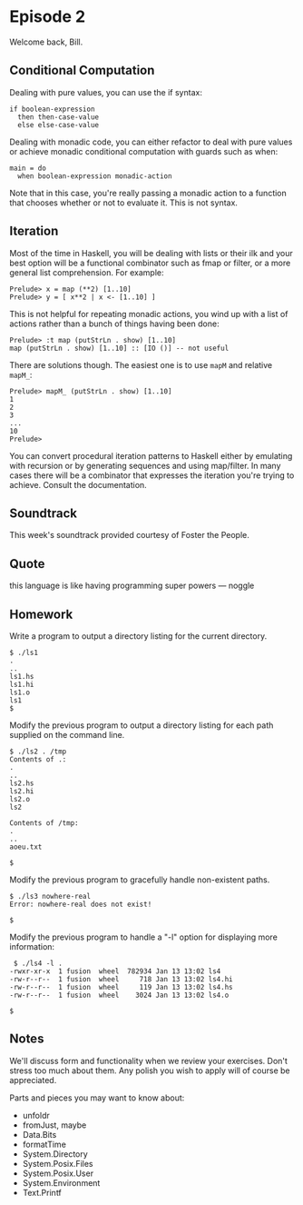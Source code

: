 Episode 2
=========

Welcome back, Bill.

Conditional Computation
-----------------------

Dealing with pure values, you can use the if syntax:

    if boolean-expression
      then then-case-value
      else else-case-value

Dealing with monadic code, you can either refactor to deal with pure values or achieve monadic conditional computation with guards such as when:

    main = do
      when boolean-expression monadic-action

Note that in this case, you're really passing a monadic action to a function that chooses whether or not to evaluate it. This is not syntax.

Iteration
---------

Most of the time in Haskell, you will be dealing with lists or their ilk and your best option will be a functional combinator such as fmap or filter, or a more general list comprehension. For example:

    Prelude> x = map (**2) [1..10]
    Prelude> y = [ x**2 | x <- [1..10] ]

This is not helpful for repeating monadic actions, you wind up with a list of actions rather than a bunch of things having been done:

    Prelude> :t map (putStrLn . show) [1..10]
    map (putStrLn . show) [1..10] :: [IO ()] -- not useful

There are solutions though. The easiest one is to use `mapM` and relative `mapM_`:

    Prelude> mapM_ (putStrLn . show) [1..10]
    1
    2
    3
    ...
    10
    Prelude>

You can convert procedural iteration patterns to Haskell either by emulating with recursion or by generating sequences and using map/filter. In many cases there will be a combinator that expresses the iteration you're trying to achieve. Consult the documentation.

Soundtrack
----------
This week's soundtrack provided courtesy of Foster the People.

Quote
-----
this language is like having programming super powers
— noggle

Homework
--------
Write a program to output a directory listing for the current directory.

    $ ./ls1
    .
    ..
    ls1.hs
    ls1.hi
    ls1.o
    ls1
    $ 

Modify the previous program to output a directory listing for each path supplied on the command line.

    $ ./ls2 . /tmp
    Contents of .:
    .
    ..
    ls2.hs
    ls2.hi
    ls2.o
    ls2
    
    Contents of /tmp:
    .
    ..
    aoeu.txt
    
    $ 

Modify the previous program to gracefully handle non-existent paths.

    $ ./ls3 nowhere-real
    Error: nowhere-real does not exist!
    
    $ 

Modify the previous program to handle a "-l" option for displaying more information:

     $ ./ls4 -l .
    -rwxr-xr-x  1 fusion  wheel  782934 Jan 13 13:02 ls4
    -rw-r--r--  1 fusion  wheel     718 Jan 13 13:02 ls4.hi
    -rw-r--r--  1 fusion  wheel     119 Jan 13 13:02 ls4.hs
    -rw-r--r--  1 fusion  wheel    3024 Jan 13 13:02 ls4.o
    
    $ 

Notes
-----
We'll discuss form and functionality when we review your exercises. Don't stress too much about them. Any polish you wish to apply will of course be appreciated.

Parts and pieces you may want to know about:

* unfoldr
* fromJust, maybe
* Data.Bits
* formatTime
* System.Directory
* System.Posix.Files
* System.Posix.User
* System.Environment
* Text.Printf

